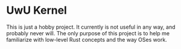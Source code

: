 # UwU Kernel

This is just a hobby project. It currently is not useful in any way, and probably never will.
The only purpose of this project is to help me familiarize with low-level Rust concepts and
the way OSes work.
